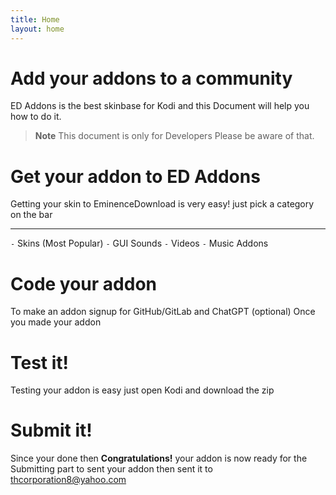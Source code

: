 ```yaml
---
title: Home
layout: home
---
```


# Add your addons to a community 
ED Addons is the best skinbase for Kodi and
this Document will help you how to do it.

> **Note** This document is only for Developers
> Please be aware of that.
# Get your addon to ED Addons
Getting your skin to EminenceDownload is very easy!
just pick a category on the bar
***
`-` Skins (Most Popular)
`-` GUI Sounds
`-` Videos
`-` Music Addons
# Code your addon 
To make an addon signup for GitHub/GitLab and ChatGPT (optional)
Once you made your addon
# Test it!
Testing your addon is easy just open Kodi and download the zip
# Submit it!
Since your done then **Congratulations!** your addon is now ready for the Submitting part to sent your addon then sent it to thcorporation8@yahoo.com 
